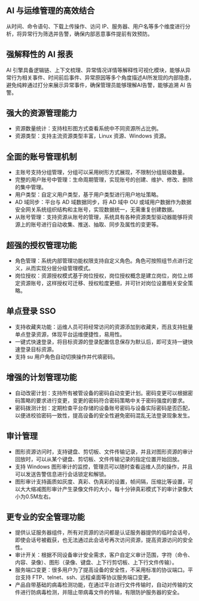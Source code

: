## AI 与运维管理的高效结合
从时间、命令语句、下载上传操作、访问 IP、服务器、用户名等多个维度进行分析，将异常行为筛选并告警，确保内部恶意事件提前有效预防。

## 强解释性的 AI 报表
AI 引擎具备逻辑链、上下文梳理、异常情况详情等解释性可视化模块，能够从异常行为相关事件、时间前后事件、异常原因等多个角度描述AI所发现的内部隐患，避免纯粹通过打分来展示异常事件，确保管理员能够理解AI告警，能够追溯 AI 告警。

## 强大的资源管理能力
- 资源数量统计：支持柱形图方式查看系统中不同资源所占比例。
- 资源类型：支持主流资源类型丰富，Linux 资源、Windows 资源。

## 全面的账号管理机制
- 主账号支持分组管理，分组可以采用树形方式展现，不限制分组层级数量。
- 完整的用户账号中管理：生命周期管理，实现账号的创建、维护、修改、删除的集中管理。
- 用户类型：自定义用户类型，基于用户类型进行用户地址策略。
- AD 域同步：平台与 AD 域数据同步，将 AD 域中 OU 或域用户数据作为数据安全网关系统组织结构和主账号，实现数据统一，无需重复创建数据。
- 从账号管理：支持资源从账号的管理，系统具有各种资源类型驱动器能够将资源上的账号进行自动收集、推送、抽取、同步及属性的变更等。

## 超强的授权管理功能
- 角色管理：系统内部管理功能权限支持自定义角色。角色可按照组节点进行定义，从而实现分层分级管理模式。
- 岗位授权：资源授权模式基于岗位授权，岗位授权概念是建立岗位，岗位上绑定资源账号，这样授权可迁移、授权粒度更细，并可针对岗位设置相关安全策略。

## 单点登录 SSO
- 支持收藏夹功能：运维人员可将经常访问的资源添加到收藏夹，而且支持批量单点登录资源，体现平台运维便捷性，易用性。
- 一键式快速登录，将目标资源的登录配置信息保存为默认后，即可支持一键快速登录目标资源。
- 支持 su 用户角色自动切换操作并代填密码。

## 增强的计划管理功能
- 自动改密计划：支持所有被管设备的密码自动变更计划。密码变更可以根据密码策略的要求进行变更，变更的密码符合密码策略中关于密码强度的要求。
- 密码拨测计划：定期检查平台存储的设备账号密码与设备实际密码是否匹配，以便进校验密码一致性，提高设备的安全性避免密码混乱无法登录现象发生。

## 审计管理
- 图形资源访问时，支持键盘、剪切板、文件传输记录，并且对图形资源的审计回放时，可以从某个键盘、剪切板、文件传输记录的指定位置开始回放。
- 支持 Windows 图形审计的监控，管理员可以随时查看运维人员的操作，并且可以发送告警信息进行会话锁定和解锁。
- 图形审计支持画质如灰度、真彩、伪真彩的设置，帧间隔，压缩比等设置，可以大大缩减图形审计产生录像文件的大小，每十分钟真彩模式下的审计录像大小为0.5M左右。

## 更专业的安全管理功能
- 提供认证服务器组件，所有对资源的访问都是认证服务器提供的临时会话号，即使会话号被截获，也无法通过此会话号再次访问资源，提高资源访问的安全性。
- 审计开关：根据不同设备审计安全需求，客户自定义审计范围，字符（命令、内容、录像）、图形（录像、键盘、上下行剪切板、上下行文件传输）。
- 服务端口变更：很多用户为了提高设备的安全性，不采用标准的协议端口。平台支持 FTP、telnet、ssh、远程桌面等协议服务端口变更。
- 产品自带基础的病毒检测功能，在通过平台进行文件传输时，自动对传输的文件进行防病毒检测，并阻止带病毒文件的传输，有限防护服务器的安全。
